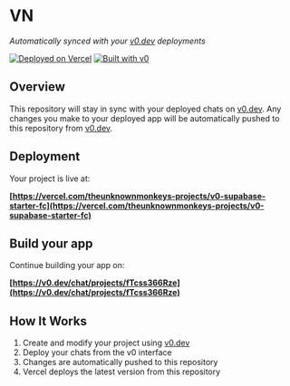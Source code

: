 # VN

*Automatically synced with your [v0.dev](https://v0.dev) deployments*

[![Deployed on Vercel](https://img.shields.io/badge/Deployed%20on-Vercel-black?style=for-the-badge&logo=vercel)](https://vercel.com/theunknownmonkeys-projects/v0-supabase-starter-fc)
[![Built with v0](https://img.shields.io/badge/Built%20with-v0.dev-black?style=for-the-badge)](https://v0.dev/chat/projects/fTcss366Rze)

## Overview

This repository will stay in sync with your deployed chats on [v0.dev](https://v0.dev).
Any changes you make to your deployed app will be automatically pushed to this repository from [v0.dev](https://v0.dev).

## Deployment

Your project is live at:

**[https://vercel.com/theunknownmonkeys-projects/v0-supabase-starter-fc](https://vercel.com/theunknownmonkeys-projects/v0-supabase-starter-fc)**

## Build your app

Continue building your app on:

**[https://v0.dev/chat/projects/fTcss366Rze](https://v0.dev/chat/projects/fTcss366Rze)**

## How It Works

1. Create and modify your project using [v0.dev](https://v0.dev)
2. Deploy your chats from the v0 interface
3. Changes are automatically pushed to this repository
4. Vercel deploys the latest version from this repository